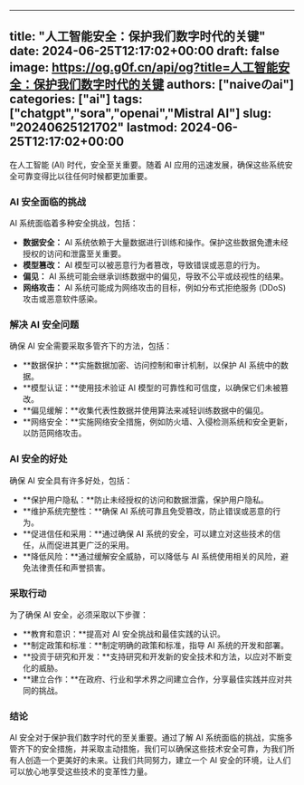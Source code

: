 
---
title: "人工智能安全：保护我们数字时代的关键"
date: 2024-06-25T12:17:02+00:00
draft: false
image: https://og.g0f.cn/api/og?title=人工智能安全：保护我们数字时代的关键
authors: ["naiveのai"]
categories: ["ai"]
tags: ["chatgpt","sora","openai","Mistral AI"]
slug: "20240625121702"
lastmod: 2024-06-25T12:17:02+00:00
---
在人工智能 (AI) 时代，安全至关重要。随着 AI 应用的迅速发展，确保这些系统安全可靠变得比以往任何时候都更加重要。

### AI 安全面临的挑战

AI 系统面临着多种安全挑战，包括：

* **数据安全：** AI 系统依赖于大量数据进行训练和操作。保护这些数据免遭未经授权的访问和泄露至关重要。
* **模型篡改：** AI 模型可以被恶意行为者篡改，导致错误或恶意的行为。
* **偏见：** AI 系统可能会继承训练数据中的偏见，导致不公平或歧视性的结果。
* **网络攻击：** AI 系统可能成为网络攻击的目标，例如分布式拒绝服务 (DDoS) 攻击或恶意软件感染。

### 解决 AI 安全问题

确保 AI 安全需要采取多管齐下的方法，包括：

* **数据保护：**实施数据加密、访问控制和审计机制，以保护 AI 系统中的数据。
* **模型认证：**使用技术验证 AI 模型的可靠性和可信度，以确保它们未被篡改。
* **偏见缓解：**收集代表性数据并使用算法来减轻训练数据中的偏见。
* **网络安全：**实施网络安全措施，例如防火墙、入侵检测系统和安全更新，以防范网络攻击。

### AI 安全的好处

确保 AI 安全具有许多好处，包括：

* **保护用户隐私：**防止未经授权的访问和数据泄露，保护用户隐私。
* **维护系统完整性：**确保 AI 系统可靠且免受篡改，防止错误或恶意的行为。
* **促进信任和采用：**通过确保 AI 系统的安全，可以建立对这些技术的信任，从而促进其更广泛的采用。
* **降低风险：**通过缓解安全威胁，可以降低与 AI 系统使用相关的风险，避免法律责任和声誉损害。

### 采取行动

为了确保 AI 安全，必须采取以下步骤：

* **教育和意识：**提高对 AI 安全挑战和最佳实践的认识。
* **制定政策和标准：**制定明确的政策和标准，指导 AI 系统的开发和部署。
* **投资于研究和开发：**支持研究和开发新的安全技术和方法，以应对不断变化的威胁。
* **建立合作：**在政府、行业和学术界之间建立合作，分享最佳实践并应对共同的挑战。

### 结论

AI 安全对于保护我们数字时代的至关重要。通过了解 AI 系统面临的挑战，实施多管齐下的安全措施，并采取主动措施，我们可以确保这些技术安全可靠，为我们所有人创造一个更美好的未来。让我们共同努力，建立一个 AI 安全的环境，让人们可以放心地享受这些技术的变革性力量。